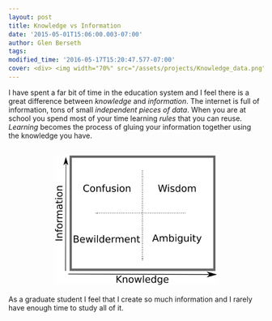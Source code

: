 ```yaml
---
layout: post
title: Knowledge vs Information
date: '2015-05-01T15:06:00.003-07:00'
author: Glen Berseth
tags: 
modified_time: '2016-05-17T15:20:47.577-07:00'
cover: <div> <img width="70%" src="/assets/projects/Knowledge_data.png"/> </div>
---
```


I have spent a far bit of time in the education system and I feel there is a great difference between <i>knowledge</i> and <i>information</i>. The internet is full of information, tons of small <i>independent pieces of data</i>. When you are at school you spend most of your time learning <i>rules</i> that you can reuse. <i>Learning</i> becomes the process of gluing your information together using the knowledge you have. <br /><br /><div class="separator" style="clear: both; text-align: center;"><a href="/projects/Knowledge_data.png" imageanchor="1" style="margin-left: 1em; margin-right: 1em;"><img border="0" height="255" src="/assets/projects/Knowledge_data.png" width="320" /></a></div><br />As a graduate student I feel that I create so much information and I rarely have enough time to study all of it.